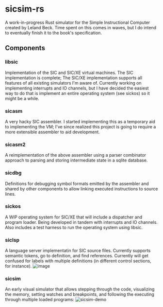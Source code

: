 # sicsim-rs
A work-in-progress Rust simulator for the Simple Instructional Computer created by Leland Beck. Time spent on this comes in waves, but I do intend to eventually finish it to the book's specification.

## Components
### libsic
Implementation of the SIC and SIC/XE virtual machines. The SIC implementation is complete; The SIC/XE implementation supports all features of all existing simulators I'm aware of. Currently working on implementing interrupts and IO channels, but I have decided the easiest way to do that is implement an entire operating system (see sickos) so it might be a while.

### sicasm
A very hacky SIC assembler. I started implementing this as a temporary aid to implementing the VM; I've since realized this project is going to require a more extensible assembler to aid development.

### sicasm2
A reimplementation of the above assembler using a parser combinator approach to parsing and storing intermediate state in a sqlite database.

### sicdbg
Definitions for debugging symbol formats emitted by the assembler and shared by other components to allow linking executed instructions to source lines.

### sickos
A WIP operating system for SIC/XE that will include a dispatcher and program loader. Being developed in tandem with interrupts and IO channels. Also includes a test harness to run the operating system using libsic.

### siclsp
A language server implementatin for SIC source files. Currently supports semantic tokens, go to definition, and find references. Currently will get confused for labels with multiple definitions (in different control sections, for instance).
![image](https://github.com/pmsanford/sicsim-rs/assets/1696007/b30975a6-bd39-4eff-bec3-158fbda54282)

### sicsim
An early visual simulator that allows stepping through the code, visualizing the memory, setting watches and breakpoints, and following the executing through multiple loaded programs:
![sicsim-demo](https://github.com/pmsanford/sicsim-rs/assets/1696007/354611e9-5c3b-4f04-a9db-4a19639c83a2)
